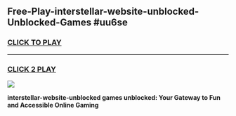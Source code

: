 
## Free-Play-interstellar-website-unblocked-Unblocked-Games #uu6se
<h3>
<a href="https://news.freeplayer.one?title=interstellar-website-unblocked&ref=8M">CLICK TO PLAY</a></h3>
<hr>

<h3>
<a href="https://news.freeplayer.one?title=interstellar-website-unblocked&ref=8M">CLICK 2 PLAY</a>
  
</h3>

<a href="https://news.freeplayer.one?title=interstellar-website-unblocked&ref=8M"><img src="https://clearcache.store/games.png"></a>


**interstellar-website-unblocked games unblocked: Your Gateway to Fun and Accessible Online Gaming**

